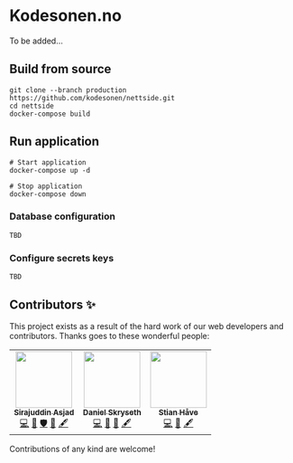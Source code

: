 # Kodesonen.no
To be added...

## Build from source
```
git clone --branch production https://github.com/kodesonen/nettside.git
cd nettside
docker-compose build
```

## Run application
```
# Start application
docker-compose up -d

# Stop application
docker-compose down
```

### Database configuration
```
TBD
```

### Configure secrets keys
```
TBD
```

## Contributors ✨
This project exists as a result of the hard work of our web developers and contributors. Thanks goes to these wonderful people:

<table>
    <tr>
        <td align="center">
            <a href="https://github.com/sirasjad">
                <img src="https://avatars.githubusercontent.com/u/8083228" width="100px;" /><br />
                <sub><b>Sirajuddin Asjad</b></sub>
            </a><br />
            <a href="#" title="Code">💻</a> 
            <a href="#" title="Maintenance">🚧</a> 
            <a href="#" title="Security">🛡️</a> 
            <a href="#" title="Documentation">📖</a> 
            <a href="#" title="Content">🖋</a> 
        </td>
        <td align="center">
            <a href="https://github.com/Danielskry">
                <img src="https://avatars.githubusercontent.com/u/15195014" width="100px;" /><br />
                <sub><b>Daniel Skryseth</b></sub>
            </a><br />
            <a href="#" title="Code">💻</a> 
            <a href="#" title="Design">🎨</a> 
            <a href="#" title="Documentation">📖</a> 
            <a href="#" title="Content">🖋</a> 
        </td>
        <td align="center">
            <a href="https://github.com/StanlyLife">
                <img src="https://avatars.githubusercontent.com/u/13099896" width="100px;" /><br />
                <sub><b>Stian Håve</b></sub>
            </a><br />
            <a href="#" title="Code">💻</a> 
            <a href="#" title="Documentation">📖</a> 
            <a href="#" title="Content">🖋</a> 
        </td>
    </tr>
</table>

Contributions of any kind are welcome!

